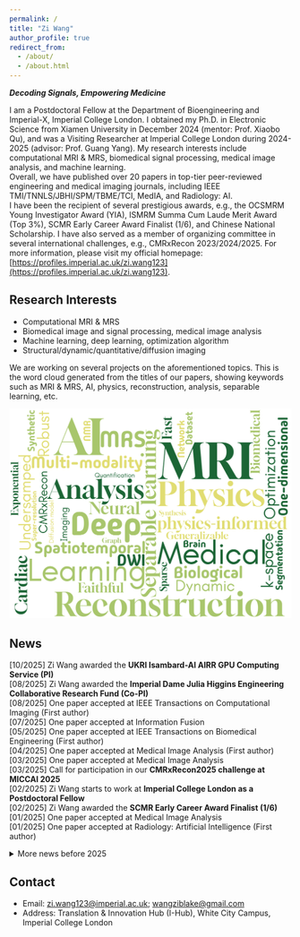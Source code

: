 ```yaml
---
permalink: /
title: "Zi Wang"
author_profile: true
redirect_from: 
  - /about/
  - /about.html
---
```


**_Decoding Signals, Empowering Medicine_**

I am a Postdoctoral Fellow at the Department of Bioengineering and Imperial-X, Imperial College London. I obtained my Ph.D. in Electronic Science from Xiamen University in December 2024 (mentor: Prof. Xiaobo Qu), and was a Visiting Researcher at Imperial College London during 2024-2025 (advisor: Prof. Guang Yang). My research interests include computational MRI & MRS, biomedical signal processing, medical image analysis, and machine learning.\
Overall, we have published over 20 papers in top-tier peer-reviewed engineering and medical imaging journals, including IEEE TMI/TNNLS/JBHI/SPM/TBME/TCI, MedIA, and Radiology: AI.\
I have been the recipient of several prestigious awards, e.g., the OCSMRM Young Investigator Award (YIA), ISMRM Summa Cum Laude Merit Award (Top 3%), SCMR Early Career Award Finalist (1/6), and Chinese National Scholarship. I have also served as a member of organizing committee in several international challenges, e.g., CMRxRecon 2023/2024/2025.
For more information, please visit my official homepage: [https://profiles.imperial.ac.uk/zi.wang123](https://profiles.imperial.ac.uk/zi.wang123).

Research Interests
------
- Computational MRI & MRS
- Biomedical image and signal processing, medical image analysis
- Machine learning, deep learning, optimization algorithm
- Structural/dynamic/quantitative/diffusion imaging

We are working on several projects on the aforementioned topics. This is the word cloud generated from the titles of our papers, showing keywords such as MRI & MRS, AI, physics, reconstruction, analysis, separable learning, etc.
<p align="center"> 
  <img width="600" src="/images/wordcloud.png" />
</p>

News
------
[10/2025] Zi Wang awarded the <strong>UKRI Isambard-AI AIRR GPU Computing Service (PI)</strong><br>
[08/2025] Zi Wang awarded the <strong>Imperial Dame Julia Higgins Engineering Collaborative Research Fund (Co-PI)</strong><br>
[08/2025] One paper accepted at IEEE Transactions on Computational Imaging (First author)<br>
[07/2025] One paper accepted at Information Fusion <br>
[05/2025] One paper accepted at IEEE Transactions on Biomedical Engineering (First author)<br>
[04/2025] One paper accepted at Medical Image Analysis (First author)<br>
[03/2025] One paper accepted at Medical Image Analysis<br>
[03/2025] Call for participation in our <strong>CMRxRecon2025 challenge at MICCAI 2025</strong><br>
[02/2025] Zi Wang starts to work at <strong>Imperial College London as a Postdoctoral Fellow</strong><br>
[02/2025] Zi Wang awarded the <strong>SCMR Early Career Award Finalist (1/6)</strong><br>
[01/2025] One paper accepted at Medical Image Analysis<br>
[01/2025] One paper accepted at Radiology: Artificial Intelligence (First author)<br>

<details>
<summary>More news before 2025</summary>
[12/2024] Zi Wang obtains his <strong>PhD degree at Xiamen University</strong><br>
[11/2024] Zi Wang’s <strong>Google Scholar citation is over 500</strong><br>
[10/2024] One paper accepted at IEEE Transactions on Cloud Computing<br>
[05/2024] Zi Wang awarded the <strong>OCSMRM Young Investigator Award (YIA)</strong><br>
[05/2024] Zi Wang awarded the <strong>ISMRM Summa Cum Laude Merit Award (Top 3%)</strong><br>
[05/2024] Call for participation in our <strong>CMRxRecon2024 challenge at MICCAI 2024</strong><br>
[04/2024] One paper accepted at IEEE Journal of Biomedical and Health Informatics (First author)<br>
[01/2024] Zi Wang starts to study at <strong>Imperial College London as a Visiting Researcher (Funded)</strong><br>
[12/2023] Zi Wang awarded the <strong>Chinese National Scholarship</strong><br>
[12/2023] One paper accepted at IEEE Transactions on Biomedical Engineering (Primary author)<br>
[11/2023] One paper accepted at IEEE Transactions on Computational Imaging<br>
[05/2023] Call for participation in our <strong>CMRxRecon challenge at MICCAI 2023</strong><br>
[05/2023] One paper accepted at IEEE Transactions on Computational Imaging<br>
[03/2023] One paper accepted at IEEE Signal Processing Magazine (Primary author)<br>
[08/2022] One paper accepted at IEEE Transactions on Medical Imaging (First author)<br>
[01/2022] One paper accepted at IEEE Transactions on Neural Networks and Learning Systems (First author)<br>
[12/2021] One paper accepted at IEEE Transactions on Neural Networks and Learning Systems<br>
[12/2021] One review paper accepted at BMC Medical Imaging<br>
[03/2021] One review paper accepted at Magnetic Resonance in Chemistry (Primary author)<br>
[04/2020] One review paper accepted at Chemistry –A European Journal (First author)<br>
</details>

Contact
------
- Email: zi.wang123@imperial.ac.uk; wangziblake@gmail.com
- Address: Translation & Innovation Hub (I-Hub), White City Campus, Imperial College London

